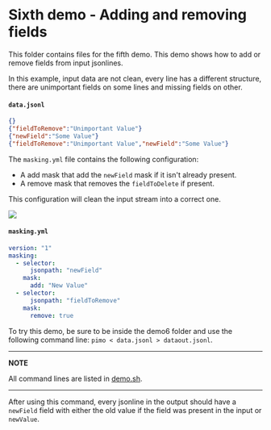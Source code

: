 # Sixth demo - Adding and removing fields

This folder contains files for the fifth demo. This demo shows how to add or remove fields from input jsonlines.

In this example, input data are not clean, every line has a different structure, there are unimportant fields on some lines and missing fields on other.

#### **`data.jsonl`**
```json
{}
{"fieldToRemove":"Unimportant Value"}
{"newField":"Some Value"}
{"fieldToRemove":"Unimportant Value","newField":"Some Value"}
```

The `masking.yml` file contains the following configuration:

* A add mask that add the `newField` mask if it isn't already present.
* A remove mask that removes the `fieldToDelete` if present.

This configuration will clean the input stream into a correct one.

[![](https://mermaid.ink/img/pako:eNpVUEtrwzAM_iuuTi20lF1zKAy2ncYGbdklCsOLlMbgR3DshdH2v8-J05XpIvl7WegMtSOGAhrthrqVPojXPVqRaiGJyu0j0bYSm81OWB5eFGvKbB-_Tl527R_82Z8yM9YNHI0XhBSyfONBfEgdeYVwubsesontnHsnpk8XLoYuht371Kp5M2XTo1xObZW3a0bT0e3ZuG_Osn9QTvPTXCLOOqxgDYa9kYrSEc6jESG0bBihSCNxI6MOCGivSRo7koGfSQXnoWik7nkNMgZ3-LE1FMFHvomelEwHMrPq-gvit3by)](https://mermaid.live/edit/#pako:eNpVUEtrwzAM_iuuTi20lF1zKAy2ncYGbdklCsOLlMbgR3DshdH2v8-J05XpIvl7WegMtSOGAhrthrqVPojXPVqRaiGJyu0j0bYSm81OWB5eFGvKbB-_Tl527R_82Z8yM9YNHI0XhBSyfONBfEgdeYVwubsesontnHsnpk8XLoYuht371Kp5M2XTo1xObZW3a0bT0e3ZuG_Osn9QTvPTXCLOOqxgDYa9kYrSEc6jESG0bBihSCNxI6MOCGivSRo7koGfSQXnoWik7nkNMgZ3-LE1FMFHvomelEwHMrPq-gvit3by)

#### **`masking.yml`**
```yaml
version: "1"
masking:
  - selector:
      jsonpath: "newField"
    mask:
      add: "New Value"
  - selector:
      jsonpath: "fieldToRemove"
    mask:
      remove: true
```

To try this demo, be sure to be inside the demo6 folder and use the following command line: `pimo < data.jsonl > dataout.jsonl`.

---
**NOTE**

All command lines are listed in [demo.sh](demo.sh).

---

After using this command, every jsonline in the output should have a `newField` field with either the old value if the field was present in the input or `newValue`.
